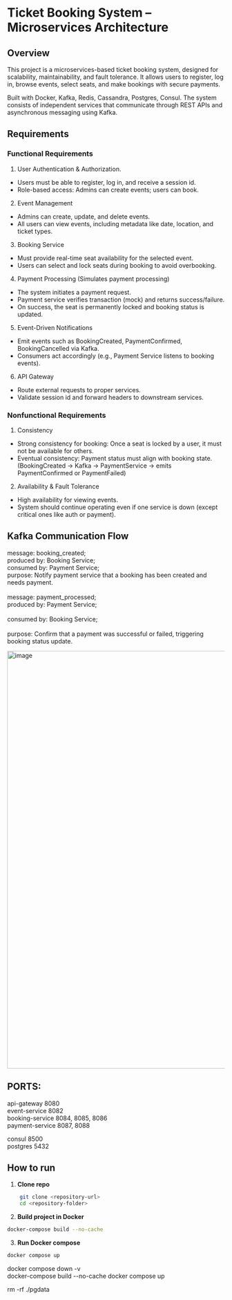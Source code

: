 # Ticket Booking System – Microservices Architecture

## Overview
This project is a microservices-based ticket booking system, designed for scalability, maintainability, and fault tolerance. It allows users to register, log in, browse events, select seats, and make bookings with secure payments.<br>

Built with Docker, Kafka, Redis, Cassandra, Postgres, Consul. The system consists of independent services that communicate through REST APIs and asynchronous messaging using Kafka.

## Requirements
### Functional Requirements
1. User Authentication & Authorization.<br>
- Users must be able to register, log in, and receive a session id. <br>
- Role-based access: Admins can create events; users can book. <br>
2. Event Management <br>
- Admins can create, update, and delete events. <br>
- All users can view events, including metadata like date, location, and ticket types. <br>
3. Booking Service <be>
- Must provide real-time seat availability for the selected event. <br>
- Users can select and lock seats during booking to avoid overbooking. <br>
4. Payment Processing (Simulates payment processing) <br>
- The system initiates a payment request. <br>
- Payment service verifies transaction (mock) and returns success/failure. <br>
- On success, the seat is permanently locked and booking status is updated. <br>
5. Event-Driven Notifications <br>
- Emit events such as BookingCreated, PaymentConfirmed, BookingCancelled via Kafka. <br>
- Consumers act accordingly (e.g., Payment Service listens to booking events). <br>
6. API Gateway <br>
- Route external requests to proper services. <br>
- Validate session id and forward headers to downstream services. <br>

### Nonfunctional Requirements
1. Consistency <br>
-  Strong consistency for booking: Once a seat is locked by a user, it must not be available for others. <br>
-  Eventual consistency: Payment status must align with booking state. (BookingCreated → Kafka → PaymentService → emits PaymentConfirmed or PaymentFailed) <br>
2. Availability & Fault Tolerance
- High availability for viewing events.
- System should continue operating even if one service is down (except critical ones like auth or payment).

## Kafka Communication Flow
message: booking_created; <br>
produced by: Booking Service; <br>
consumed by: Payment Service; <br>
purpose: Notify payment service that a booking has been created and needs payment.<br>
<br>
message: payment_processed;<br>
produced by: Payment Service;<br>	
consumed by: Booking Service;<br>	
purpose: Confirm that a payment was successful or failed, triggering booking status update.<br>

<img width="966" alt="image" src="https://github.com/user-attachments/assets/89d51c0f-1c54-4953-9937-1c4f8b725db6" />



## PORTS:
api-gateway 8080 <br>
event-service 8082<br>
booking-service 8084, 8085, 8086<br>
payment-service 8087, 8088<br>

consul 8500<br>
postgres 5432<br>


## How to run
1. **Clone repo**
```bash
    git clone <repository-url>
    cd <repository-folder>
```
2. **Build project in Docker**
```bash
docker-compose build --no-cache 
```
3. **Run Docker compose**
```bash
docker compose up 
```

docker compose down -v    
docker-compose build --no-cache 
docker compose up 

 rm -rf ./pgdata